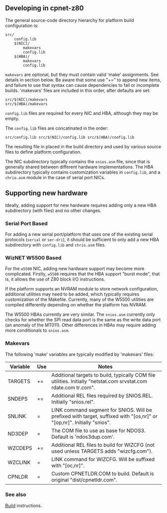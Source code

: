 ## Developing in cpnet-z80

The general source-code directory hierarchy for platform build
configuration is:
```
src/
    config.lib
    $(NIC)/
        makevars
        config.lib
    $(HBA)/
        makevars
        config.lib
```

`makevars` are optional, but they must contain valid 'make' assignments.
See details in section below.
Be aware that some use "+=" to append new items, and failure to use that
syntax can cause dependencies to fail or incomplete builds.
'makevars' files are included in this order, after defaults are set:
```
src/$(NIC)/makevars
src/$(HBA)/makevars
```

`config.lib` files are required for every NIC and HBA, although they
may be empty.

The `config.lib` files are concatinated in the order:
```
src/config.lib src/$(NIC)/config.lib src/$(HBA)/config.lib
```
The resulting file in placed in the build directory and used
by various source files to define platform configuration.

The NIC subdirectory typically contains the `snios.asm` file,
since that is generally shared between different hardware implementations.
The HBA subdirectory typically contains customization variables
in `config.lib`, and a `chrio.asm` module in the case of
serial port NICs.

## Supporting new hardware

Ideally, adding support for new hardware requires adding
only a new HBA subdirectory (with files) and no other changes.

### Serial Port Based

For adding a new serial port/platform that uses one of the
existing serial protocols (`serial` or `ser-dri`), it should be sufficient
to only add a new HBA subdirectory with `config.lib` and `chrio.asm` files.

### WizNET W5500 Based

For the `w5500` NIC, adding new hardware support may become more complicated.
Firstly, `w5500` requires that the HBA support "burst mode", that is, it
allows the use of Z80 block I/O instructions.

If the platform supports an NVRAM module to store network configuration,
additional utilities may need to be added, which typically requires
customization of the Makefile. Currently, many of the W5500 utilities
are compiled differently depending on whether the platform has NVRAM.

The W5500 HBAs currently are very similar.
The `snios.asm` currently only checks for whether the SPI
read data port is the same as the write data port (an anomaly of
the MT011). Other differences in HBAs may require adding more conditionals
to `snios.asm`.

### Makevars

The following 'make' variables are typically modified by 'makevars' files:

Variable|Use|Notes
--------|---|----------------------
TARGETS|+=|Additional targets to build, typically COM file utilities. Initially "netstat.com srvstat.com rdate.com tr.com".
SNDEPS|+=|Additional REL files required by SNIOS.REL. Initially "snios.rel".
SNLINK|=|LINK command segment for SNIOS. Will be prefixed with target, suffixed with "[os,nr]" or "[op,nr]". Initially "snios".
ND3DEP|=|The COM file to use as base for NDOS3. Default is 'ndos3dup.com'.
WZCDEPS|+=|Additional REL files to build for WIZCFG (not used unless TARGETS adds "wizcfg.com").
WZCLINK|=|LINK command for WIZCFG. Will be suffixed with "[oc,nr]".
CPNLDR|=|Custom CPNETLDR.COM to build. Default is original "dist/cpnetldr.com".

### See also

[Build](BUILD.md) instructions.

